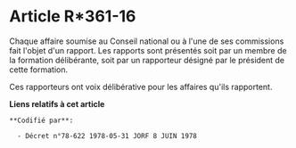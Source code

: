 # Article R*361-16

Chaque affaire soumise au Conseil national ou à l'une de ses commissions fait l'objet d'un rapport. Les rapports sont
présentés soit par un membre de la formation délibérante, soit par un rapporteur désigné par le président de cette formation.

Ces rapporteurs ont voix délibérative pour les affaires qu'ils rapportent.

**Liens relatifs à cet article**

	**Codifié par**:

	  - Décret n°78-622 1978-05-31 JORF 8 JUIN 1978
